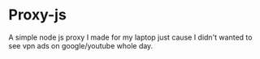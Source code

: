 # Proxy-js
A simple node js proxy I made for my laptop just cause I didn't wanted to see vpn ads on google/youtube whole day.
